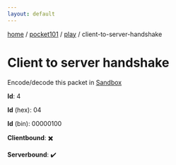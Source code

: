 ```yaml
---
layout: default
---
```


[home](/)  /  [pocket101](/protocol/pocket101)  /  [play](/protocol/pocket101/play)  /  client-to-server-handshake

# Client to server handshake

Encode/decode this packet in [Sandbox](../../../sandbox/pocket101#play.client_to_server_handshake)

**Id**: 4

**Id** (hex): 04

**Id** (bin): 00000100

**Clientbound**: ✖️

**Serverbound**: ✔️
